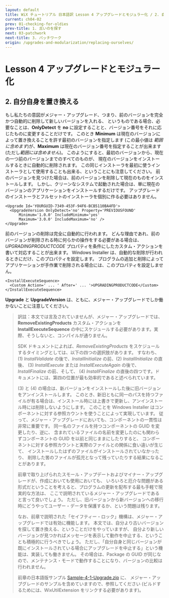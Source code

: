 ```yaml
---
layout: default
title: WiX チュートリアル 日本語訳 Lesson 4 アップグレードとモジュラー化 / 2. 自分自身を置き換える
current: ch04-02
prev: 01-checking-for-oldies
prev-title: 1. 古いのを探す
next: 03-patchwork
next-title: 3. パッチワーク
origin: /upgrades-and-modularization/replacing-ourselves/
---
```

# Lesson 4 アップグレードとモジュラー化

## 2. 自分自身を置き換える

もし私たちの意図がメジャー・アップグレード、つまり、前のバージョンを完全かつ自動的に削除して新しいバージョンを入れる、
というものである場合、必要なことは、**OnlyDetect** を **no** に設定することと、バージョン番号をそれに応じたものに変更することだけです。
このとき **Minimum** は現在のバージョンによって置き換えることを許す最初のバージョンを指定します
(この最小値は *範囲に含めます*)が、**Maximum** は現在のバージョン番号を指定することが出来ます (ただし*範囲には含めません*)。
このようにすると、最初のバージョンから、現在の一つ前のバージョンまでのすべてのものが、
現在のバージョンをインストールするときに自動的に削除されます。
この同じインストーラを最初に使うインストーラとして使用することも出来る、ということにも注意してください。
前のバージョンを見つけた場合は、前のバージョンを削除して現在のものをインストールします。
しかし、クリーンなシステムで起動された場合は、単に現在のバージョンのアプリケーションをインストールするだけです。
アップグレードのインストーラとフルセットのインストーラを個別に作る必要はありません。

    <Upgrade Id='YOURGUID-7349-453F-94F6-BCB5110BA4FD'>
      <UpgradeVersion OnlyDetect='no' Property='PREVIOUSFOUND'
          Minimum='1.0.0' IncludeMinimum='yes'
          Maximum='3.0.0' IncludeMaximum='no' />
    </Upgrade>

前のバージョンの削除は完全に自動的に行われます。
どんな理由であれ、前のバージョンが削除される時に何らかの操作をする必要がある場合は、
*UPGRADINGPRODUCTCODE* プロパティを条件にしたカスタム・アクションを書いて対応することが出来ます。
Windows Installer は、自動的な削除が行われるときにだけ、このプロパティを設定します。
プログラムの追加と削除によってアプリケーションが手作業で削除される場合には、このプロパティを設定しません。

    <InstallExecuteSequence>
      <Custom Action=' ... ' After=' ... '>UPGRADINGPRODUCTCODE</Custom>
    </InstallExecuteSequence>

**Upgrade** と **UpgradeVersion** は、ともに、メジャー・アップグレードでしか働かないことに注意してください。

> 訳註：本文では言及されていませんが、メジャー・アップグレードでは、**RemoveExistingProducts** カスタム・アクションを
> **InstallExecuteSequence** の中にスケジュールする必要があります。実際、そうしないと、コンパイルが通りません。
>
> SDK ドキュメントによれば、*RemoveExistingProducts* をスケジュールするタイミングとしては、以下の四つの選択肢があります。
> すなわち、(1) *InstallValidate* の後で、*InstallInitialize* の前、(2) *InstallInitialize* の直後、
> (3) *InstallExecute* または *InstallExecuteAgain* の後で、*InstallFinalize* の前、そして、
> (4) *InstallFinalize* の直後の四つです。ドキュメントには、第四の位置が最も効率的であると述べられています。
> 
> (3) と (4) の場合は、新バージョンをインストールした後に旧バージョンをアンインストールします。
> このとき、新旧ともに同一のパスを持つファイルが有る場合は、インストール時には上書きで更新し、アンインストール時には削除しないようにします。
> このことを Windows Installer はコンポーネントに対する参照カウントを使うことによって実現しています。
> 従って、メジャー・アップグレードにおいても、コンポーネントの一貫性は非常に重要です。
> 同一名のファイルを持つコンポーネントの GUID を変更したり、逆に、
> 含まれているファイルの名前を変更したのにも関わらずコンポーネントの GUID を以前と同じままにしたりすると、
> コンポーネントに対する参照カウントと実際のファイルとの関係に食い違いが生じて、
> インストールしたはずのファイルがインストールされていなかったり、
> 削除した筈のファイルが孤児となって残っていたりする結果になることがあります。
>
> 前章で取り上げられたスモール・アップデートおよびマイナー・アップグレードが、作成においても使用においても、
> いろいろと厄介な問題がある形式だということを考えると、プログラムの更新を配布する最も手軽で現実的な方法は、
> ここで説明されているメジャー・アップグレードであると言って良いでしょう。
> ただし、旧バージョンから新バージョンへの移行時にどうやってユーザー・データを保護するか、という問題は残ります。
>
> なお、前章で説明された「セイフティー・ロック」機構は、メジャー・アップグレードでは有効に機能します。
> 本文では、自分より古いバージョンを探して置き換える、ということだけをやっていますが、
> 自分より新しいバージョンが見つかればメッセージを表示して動作を中止する、ということも積極的に行うべきでしょう。
> ただし、「自分自身と同じバージョンが既にインストールされている場合にアップグレードを中止する」という機能は、実装しても働きません。
> その場合は、Package の GUID が同じなので、メンテナンス・モードで動作することになり、バージョンの比較は行われません。
> 
> 前章の日本語版サンプル [Sample-4-1-Upgrade.zip](/samples/Sample-4-1-Upgrade.zip) に、
> メジャー・アップグレードのサンプルを含めていますので、参照してください
> (ビルドするためには、WixUtilExtension をリンクする必要があります)。